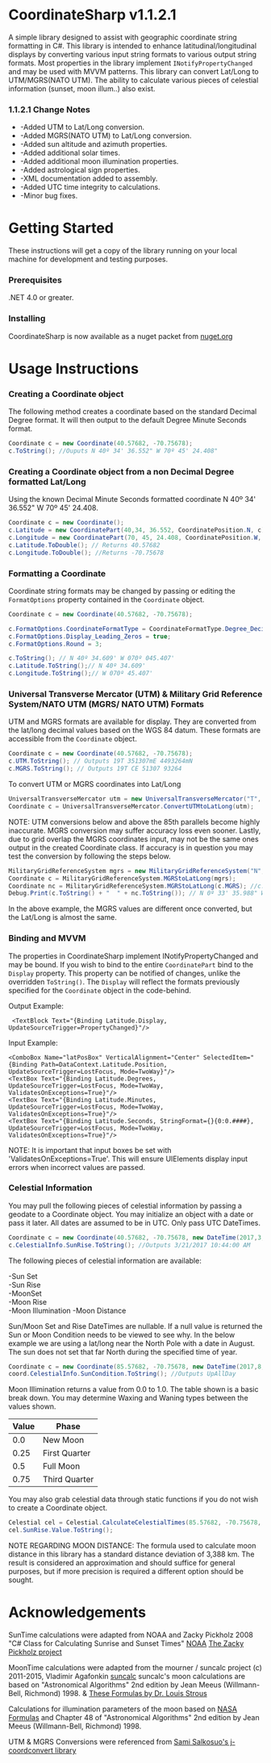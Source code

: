 # CoordinateSharp v1.1.2.1

A simple library designed to assist with geographic coordinate string formatting in C#. This library is intended to enhance latitudinal/longitudinal displays by converting various input string formats to various output string formats. Most properties in the library implement ```INotifyPropertyChanged``` and may be used with MVVM patterns. This library can convert Lat/Long to UTM/MGRS(NATO UTM). The ability to calculate various pieces of celestial information (sunset, moon illum..) also exist.

### 1.1.2.1 Change Notes
* -Added UTM to Lat/Long conversion.
* -Added MGRS(NATO UTM) to Lat/Long conversion.
* -Added sun altitude and azimuth properties.
* -Added additional solar times.
* -Added additional moon illumination properties.
* -Added astrological sign properties.
* -XML documentation added to assembly.
* -Added UTC time integrity to calculations.
* -Minor bug fixes.

# Getting Started
These instructions will get a copy of the library running on your local machine for development and testing purposes.

### Prerequisites
.NET 4.0 or greater.

### Installing
CoordinateSharp is now available as a nuget packet from [nuget.org](https://www.nuget.org/packages/CoordinateSharp/)

# Usage Instructions

### Creating a Coordinate object

The following method creates a coordinate based on the standard Decimal Degree format.
It will then output to the default Degree Minute Seconds format.

```C#
Coordinate c = new Coordinate(40.57682, -70.75678);
c.ToString(); //Ouputs N 40º 34' 36.552" W 70º 45' 24.408"
```

### Creating a Coordinate object from a non Decimal Degree formatted Lat/Long

Using the known Decimal Minute Seconds formatted coordinate N 40º 34' 36.552" W 70º 45' 24.408.

```C#
Coordinate c = new Coordinate();
c.Latitude = new CoordinatePart(40,34, 36.552, CoordinatePosition.N, c);
c.Longitude = new CoordinatePart(70, 45, 24.408, CoordinatePosition.W, c);
c.Latitude.ToDouble(); // Returns 40.57682
c.Longitude.ToDouble(); //Returns -70.75678
```
### Formatting a Coordinate

Coordinate string formats may be changed by passing or editing the ```FormatOptions``` property contained in the ```Coordinate``` object. 

```C#
Coordinate c = new Coordinate(40.57682, -70.75678);

c.FormatOptions.CoordinateFormatType = CoordinateFormatType.Degree_Decimal_Minutes;
c.FormatOptions.Display_Leading_Zeros = true;
c.FormatOptions.Round = 3;

c.ToString(); // N 40º 34.609' W 070º 045.407'
c.Latitude.ToString();// N 40º 34.609'
c.Longitude.ToString();// W 070º 45.407'
```

### Universal Transverse Mercator (UTM) & Military Grid Reference System/NATO UTM (MGRS/ NATO UTM) Formats

UTM and MGRS formats are available for display. They are converted from the lat/long decimal values based on the WGS 84 datum. These formats are accessible from the ```Coordinate``` object.

```C#
Coordinate c = new Coordinate(40.57682, -70.75678);
c.UTM.ToString(); // Outputs 19T 351307mE 4493264mN
c.MGRS.ToString(); // Outputs 19T CE 51307 93264
```

To convert UTM or MGRS coordinates into Lat/Long

```C#
UniversalTransverseMercator utm = new UniversalTransverseMercator("T", 32, 233434, 234234);
Coordinate c = UniversalTransverseMercator.ConvertUTMtoLatLong(utm);
```
NOTE: UTM conversions below and above the 85th parallels become highly inaccurate. MGRS conversion may suffer accuracy loss even sooner. Lastly, due to grid overlap the MGRS coordinates input, may not be the same ones output in the created Coordinate class. If accuracy is in question you may test the conversion by following the steps below. 

```C#
MilitaryGridReferenceSystem mgrs = new MilitaryGridReferenceSystem("N", 21, "SA", 66037, 61982);
Coordinate c = MilitaryGridReferenceSystem.MGRStoLatLong(mgrs);
Coordinate nc = MilitaryGridReferenceSystem.MGRStoLatLong(c.MGRS); //c.MGRS is now 20N RF 33962 61982
Debug.Print(c.ToString() + "  " + nc.ToString()); // N 0º 33' 35.988" W 60º 0' 0.01"   N 0º 33' 35.988" W 60º 0' 0.022"
```
In the above example, the MGRS values are different once converted, but the Lat/Long is almost the same.

### Binding and MVVM

The properties in CoordinateSharp implement INotifyPropertyChanged and may be bound. If you wish to bind to the entire ```CoordinatePart``` bind to the ```Display``` property. This property can be notified of changes, unlike the overridden ```ToString()```. The ```Display``` will reflect the formats previously specified for the ```Coordinate``` object in the code-behind.

Output Example:
```XAML
 <TextBlock Text="{Binding Latitude.Display, UpdateSourceTrigger=PropertyChanged}"/>
 ```
 Input Example:
 ```XAML
 <ComboBox Name="latPosBox" VerticalAlignment="Center" SelectedItem="{Binding Path=DataContext.Latitude.Position, UpdateSourceTrigger=LostFocus, Mode=TwoWay}"/>
 <TextBox Text="{Binding Latitude.Degrees, UpdateSourceTrigger=LostFocus, Mode=TwoWay, ValidatesOnExceptions=True}"/>
 <TextBox Text="{Binding Latitude.Minutes, UpdateSourceTrigger=LostFocus, Mode=TwoWay, ValidatesOnExceptions=True}"/>
 <TextBox Text="{Binding Latitude.Seconds, StringFormat={}{0:0.####}, UpdateSourceTrigger=LostFocus, Mode=TwoWay, ValidatesOnExceptions=True}"/>
 ```
 
NOTE: It is important that input boxes be set with 'ValidatesOnExceptions=True'. This will ensure UIElements display input errors when incorrect values are passed.
 
 ### Celestial Information
 
 You may pull the following pieces of celestial information by passing a geodate to a Coordinate object. You may initialize an object with a date or pass it later. All dates are assumed to be in UTC. Only pass UTC DateTimes.

  ```C#
  Coordinate c = new Coordinate(40.57682, -70.75678, new DateTime(2017,3,21));
  c.CelestialInfo.SunRise.ToString(); //Outputs 3/21/2017 10:44:00 AM
  ```
  
  The following pieces of celestial information are available:
  
  -Sun Set        
  -Sun Rise         
  -MoonSet          
  -Moon Rise        
  -Moon Illumination
  -Moon Distance
    
  Sun/Moon Set and Rise DateTimes are nullable. If a null value is returned the Sun or Moon Condition needs to be viewed to see why. In the below example we are using a lat/long near the North Pole with a date in August. The sun does not set that far North during the specified time of year.
  
   ```C#
  Coordinate c = new Coordinate(85.57682, -70.75678, new DateTime(2017,8,21));
  coord.CelestialInfo.SunCondition.ToString(); //Outputs UpAllDay
  ```
  
   Moon Illimination returns a value from 0.0 to 1.0. The table shown is a basic break down. You may determine Waxing and Waning types between the values shown.
  
|Value |Phase          |
| ---- | ------------- |
| 0.0  | New Moon      |
| 0.25 | First Quarter |
| 0.5  | Full Moon     |
| 0.75 | Third Quarter |

  You may also grab celestial data through static functions if you do not wish to create a Coordinate object.
  
  ```C#
  Celestial cel = Celestial.CalculateCelestialTimes(85.57682, -70.75678, new DateTime(2017,8,21));
  cel.SunRise.Value.ToString();
  ```
  
  NOTE REGARDING MOON DISTANCE: The formula used to calculate moon distance in this library has a standard distance deviation of 3,388 km. The result is considered an approximation and should suffice for general purposes, but if more precision is required a different option should be sought.
   
# Acknowledgements

SunTime calculations were adapted from NOAA and Zacky Pickholz 2008 "C# Class for Calculating Sunrise and Sunset Times" 
 [NOAA](https://www.esrl.noaa.gov/gmd/grad/solcalc/main.js)
 [The Zacky Pickholz project](https://www.codeproject.com/Articles/29306/C-Class-for-Calculating-Sunrise-and-Sunset-Times)

MoonTime calculations were adapted from the mourner / suncalc project (c) 2011-2015, Vladimir Agafonkin [suncalc](https://github.com/mourner/suncalc/blob/master/suncalc.js)
suncalc's moon calculations are based on "Astronomical Algorithms" 2nd edition by Jean Meeus (Willmann-Bell, Richmond) 1998.
 & [These Formulas by Dr. Louis Strous](http://aa.quae.nl/en/reken/hemelpositie.html)

Calculations for illumination parameters of the moon based on [NASA Formulas](http://idlastro.gsfc.nasa.gov/ftp/pro/astro/mphase.pro) and Chapter 48 of "Astronomical Algorithms" 2nd edition by Jean Meeus (Willmann-Bell, Richmond) 1998.

UTM & MGRS Conversions were referenced from [Sami Salkosuo's j-coordconvert library](https://www.ibm.com/developerworks/library/j-coordconvert/)
  
  
